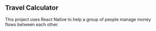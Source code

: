 ## Travel Calculator
This project uses React Native to help a group of people manage money flows between each other.
